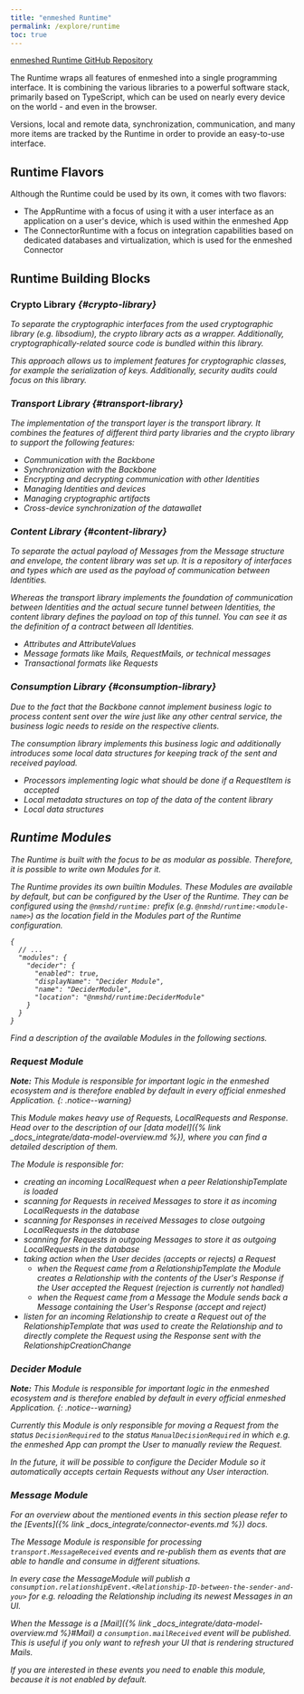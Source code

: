```yaml
---
title: "enmeshed Runtime"
permalink: /explore/runtime
toc: true
---
```


[enmeshed Runtime GitHub Repository](https://github.com/nmshd/runtime)

The Runtime wraps all features of enmeshed into a single programming interface. It is combining the various libraries to a powerful software stack, primarily based on TypeScript, which can be used on nearly every device on the world - and even in the browser.

Versions, local and remote data, synchronization, communication, and many more items are tracked by the Runtime in order to provide an easy-to-use interface.

## Runtime Flavors

Although the Runtime could be used by its own, it comes with two flavors:

- The AppRuntime with a focus of using it with a user interface as an application on a user's device, which is used within the enmeshed App
- The ConnectorRuntime with a focus on integration capabilities based on dedicated databases and virtualization, which is used for the enmeshed Connector

## Runtime Building Blocks

### Crypto Library <a href="https://github.com/nmshd/ts-crypto"><i class="fab fa-fw fa-github"/></a> {#crypto-library}

To separate the cryptographic interfaces from the used cryptographic library (e.g. libsodium), the crypto library acts as a wrapper. Additionally, cryptographically-related source code is bundled within this library.

This approach allows us to implement features for cryptographic classes, for example the serialization of keys. Additionally, security audits could focus on this library.

### Transport Library <a href="https://github.com/nmshd/runtime/tree/main/packages/transport"><i class="fab fa-fw fa-github"/></a> {#transport-library}

The implementation of the transport layer is the transport library. It combines the features of different third party libraries and the crypto library to support the following features:

- Communication with the Backbone
- Synchronization with the Backbone
- Encrypting and decrypting communication with other Identities
- Managing Identities and devices
- Managing cryptographic artifacts
- Cross-device synchronization of the datawallet

### Content Library <a href="https://github.com/nmshd/runtime/tree/main/packages/content"><i class="fab fa-fw fa-github"/></a> {#content-library}

To separate the actual payload of Messages from the Message structure and envelope, the content library was set up. It is a repository of interfaces and types which are used as the payload of communication between Identities.

Whereas the transport library implements the foundation of communication between Identities and the actual secure tunnel between Identities, the content library defines the payload on top of this tunnel. You can see it as the definition of a contract between all Identities.

- Attributes and AttributeValues
- Message formats like Mails, RequestMails, or technical messages
- Transactional formats like Requests

### Consumption Library <a href="https://github.com/nmshd/runtime/tree/main/packages/consumption"><i class="fab fa-fw fa-github"/></a> {#consumption-library}

Due to the fact that the Backbone cannot implement business logic to process content sent over the wire just like any other central service, the business logic needs to reside on the respective clients.

The consumption library implements this business logic and additionally introduces some local data structures for keeping track of the sent and received payload.

- Processors implementing logic what should be done if a RequestItem is accepted
- Local metadata structures on top of the data of the content library
- Local data structures

## Runtime Modules

The Runtime is built with the focus to be as modular as possible. Therefore, it is possible to write own Modules for it.

The Runtime provides its own builtin Modules. These Modules are available by default, but can be configured by the User of the Runtime. They can be configured using the `@nmshd/runtime:` prefix (e.g. `@nmshd/runtime:<module-name>`) as the location field in the Modules part of the Runtime configuration.

```jsonc
{
  // ...
  "modules": {
    "decider": {
      "enabled": true,
      "displayName": "Decider Module",
      "name": "DeciderModule",
      "location": "@nmshd/runtime:DeciderModule"
    }
  }
}
```

Find a description of the available Modules in the following sections.

### Request Module

**Note:** This Module is responsible for important logic in the enmeshed ecosystem and is therefore enabled by default in every official enmeshed Application.
{: .notice--warning}

This Module makes heavy use of Requests, LocalRequests and Response. Head over to the description of our [data model]({% link _docs_integrate/data-model-overview.md %}), where you can find a detailed description of them.

The Module is responsible for:

- creating an incoming LocalRequest when a peer RelationshipTemplate is loaded
- scanning for Requests in received Messages to store it as incoming LocalRequests in the database
- scanning for Responses in received Messages to close outgoing LocalRequests in the database
- scanning for Requests in outgoing Messages to store it as outgoing LocalRequests in the database
- taking action when the User decides (accepts or rejects) a Request
  - when the Request came from a RelationshipTemplate the Module creates a Relationship with the contents of the User's Response if the User accepted the Request (rejection is currently not handled)
  - when the Request came from a Message the Module sends back a Message containing the User's Response (accept and reject)
- listen for an incoming Relationship to create a Request out of the RelationshipTemplate that was used to create the Relationship and to directly complete the Request using the Response sent with the RelationshipCreationChange

### Decider Module

**Note:** This Module is responsible for important logic in the enmeshed ecosystem and is therefore enabled by default in every official enmeshed Application.
{: .notice--warning}

Currently this Module is only responsible for moving a Request from the status `DecisionRequired` to the status `ManualDecisionRequired` in which e.g. the enmeshed App can prompt the User to manually review the Request.

In the future, it will be possible to configure the Decider Module so it automatically accepts certain Requests without any User interaction.

### Message Module

For an overview about the mentioned events in this section please refer to the [Events]({% link _docs_integrate/connector-events.md %}) docs.

The Message Module is responsible for processing `transport.MessageReceived` events and re-publish them as events that are able to handle and consume in different situations.

In every case the MessageModule will publish a `consumption.relationshipEvent.<Relationship-ID-between-the-sender-and-you>` for e.g. reloading the Relationship including its newest Messages in an UI.

When the Message is a [Mail]({% link _docs_integrate/data-model-overview.md %}#Mail) a `consumption.mailReceived` event will be published. This is useful if you only want to refresh your UI that is rendering structured Mails.

If you are interested in these events you need to enable this module, because it is not enabled by default.
